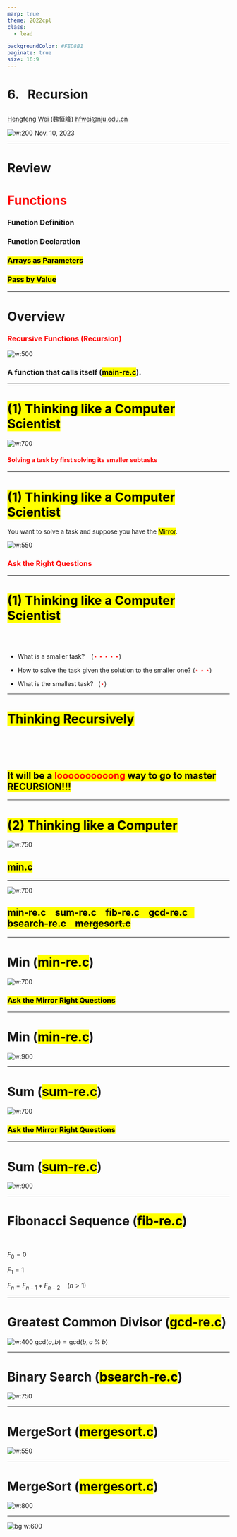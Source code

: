 ```yaml
---
marp: true
theme: 2022cpl
class:
  - lead

backgroundColor: #FED8B1
paginate: true
size: 16:9
---
```

# <p id = "small-caps">6. &nbsp; Recursion</p>

[Hengfeng Wei (魏恒峰)](https://hengxin.github.io/)
hfwei@nju.edu.cn

![w:200](figs/C.png)
Nov. 10, 2023

---
# Review

# <font color = red>Functions</font>

### Function Definition
### Function Declaration
### <mark>Arrays as Parameters</mark>
### <mark>Pass by Value</mark>

---
# Overview

### <font color = red>Recursive Functions (Recursion)</font>
![w:500](figs/recursion-stair.jpg)

### A function that calls itself (<mark>main-re.c</mark>).

---
# <mark> (1) Thinking like a Computer Scientist </mark>

![w:700](figs/think-recursively.jpg)

#### <font color = red>Solving a task by first solving its smaller subtasks</font>

---
# <mark> (1) Thinking like a Computer Scientist </mark>

You want to solve a task and suppose you have the <mark>Mirror</mark>.

![w:550](figs/mirror.jpg)
### <font color = red>Ask the Right Questions</font>

---
# <mark> (1) Thinking like a Computer Scientist </mark>
<br>
<br>

* What is a smaller task? &ensp; (<font color = red>$\star\star\star\star\star$</font>)

* How to solve the task given the solution to the smaller one? (<font color = red>$\star\star\star$</font>)

* What is the smallest task?&ensp; (<font color = red>$\star$</font>)

---
# <mark>Thinking Recursively</mark>

<br>
<br>
<br>

## <mark>It will be a <font color = red>loooooooooong</font> way to go to master RECURSION!!!</mark>

---

# <mark> (2) Thinking like a Computer</mark>

![w:750](figs/think-computer.png)
## <mark>min.c</mark>

---
![w:700](figs/lets-code.jpeg)

## <mark>min-re.c &ensp; sum-re.c &ensp; fib-re.c &ensp; gcd-re.c &ensp; bsearch-re.c &ensp; <del>mergesort.c</del></mark>

---
# Min (<mark>min-re.c</mark>)

![w:700](figs/mirror.jpg)
### <mark>Ask the Mirror Right Questions</mark>

---
# Min (<mark>min-re.c</mark>)

![w:900](figs/Min.png)

---
# Sum (<mark>sum-re.c</mark>)

![w:700](figs/mirror.jpg)
### <mark>Ask the Mirror Right Questions</mark>

---
# Sum (<mark>sum-re.c</mark>)

![w:900](figs/sum.png)

---
# Fibonacci Sequence (<mark>fib-re.c</mark>)
<br>

$F_{0} = 0$

$F_{1} = 1$

$F_{n} = F_{n-1} + F_{n-2} \quad (n > 1)$

<!-- ![w:900](figs/fib) -->

---
# Greatest Common Divisor (<mark>gcd-re.c</mark>)

![w:400](figs/euclid.jpeg)
$\text{gcd}(a, b) = \text{gcd}(b, a \;\%\; b)$

---
# Binary Search (<mark>bsearch-re.c</mark>)

![w:750](figs/binary-search-mario.png)

<!-- You should do sth. first to obtain the smaller task. -->

---
# MergeSort (<mark>mergesort.c</mark>)

![w:550](figs/mergesort.png)

---
# MergeSort (<mark>mergesort.c</mark>)

![w:800](figs/mergesort-animation.gif)

---
![bg w:600](figs/see-you.jpeg)